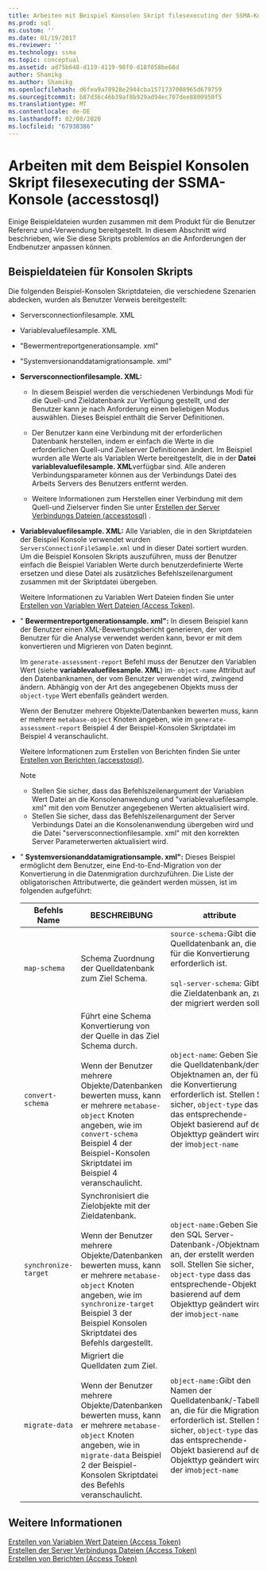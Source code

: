```yaml
---
title: Arbeiten mit Beispiel Konsolen Skript filesexecuting der SSMA-Konsole | Microsoft-Dokumentation
ms.prod: sql
ms.custom: ''
ms.date: 01/19/2017
ms.reviewer: ''
ms.technology: ssma
ms.topic: conceptual
ms.assetid: ad75b648-d119-4119-98f0-d18f058be68d
author: Shamikg
ms.author: Shamikg
ms.openlocfilehash: d6fea9a78928e2944cba1571737008965d679759
ms.sourcegitcommit: b87d36c46b39af8b929ad94ec707dee8800950f5
ms.translationtype: MT
ms.contentlocale: de-DE
ms.lasthandoff: 02/08/2020
ms.locfileid: "67938386"
---
```

# <a name="working-with-the-sample-console-script-filesexecuting-the-ssma-console-accesstosql"></a>Arbeiten mit dem Beispiel Konsolen Skript filesexecuting der SSMA-Konsole (accesstosql)
Einige Beispieldateien wurden zusammen mit dem Produkt für die Benutzer Referenz und-Verwendung bereitgestellt. In diesem Abschnitt wird beschrieben, wie Sie diese Skripts problemlos an die Anforderungen der Endbenutzer anpassen können.  
  
## <a name="sample-console-script-files"></a>Beispieldateien für Konsolen Skripts  
Die folgenden Beispiel-Konsolen Skriptdateien, die verschiedene Szenarien abdecken, wurden als Benutzer Verweis bereitgestellt:  
  
-   Serversconnectionfilesample. XML  
  
-   Variablevaluefilesample. XML  
  
-   "Bewermentreportgenerationsample. xml"  
  
-   "Systemversionanddatamigrationsample. xml"  
  
-   **Serversconnectionfilesample. XML:**  
  
    -   In diesem Beispiel werden die verschiedenen Verbindungs Modi für die Quell-und Zieldatenbank zur Verfügung gestellt, und der Benutzer kann je nach Anforderung einen beliebigen Modus auswählen. Dieses Beispiel enthält die Server Definitionen.  
  
    -   Der Benutzer kann eine Verbindung mit der erforderlichen Datenbank herstellen, indem er einfach die Werte in die erforderlichen Quell-und Zielserver Definitionen ändert. Im Beispiel wurden alle Werte als Variablen Werte bereitgestellt, die in der **Datei variablevaluefilesample. XML**verfügbar sind. Alle anderen Verbindungsparameter können aus der Verbindungs Datei des Arbeits Servers des Benutzers entfernt werden.  
  
    -   Weitere Informationen zum Herstellen einer Verbindung mit dem Quell-und Zielserver finden Sie unter [Erstellen der Server Verbindungs Dateien &#40;accesstosql&#41;](../../ssma/access/creating-the-server-connection-files-accesstosql.md) .  
  
-   **Variablevaluefilesample. XML:** Alle Variablen, die in den Skriptdateien der Beispiel Konsole verwendet wurden `ServersConnectionFileSample.xml` und in dieser Datei sortiert wurden. Um die Beispiel Konsolen Skripts auszuführen, muss der Benutzer einfach die Beispiel Variablen Werte durch benutzerdefinierte Werte ersetzen und diese Datei als zusätzliches Befehlszeilenargument zusammen mit der Skriptdatei übergeben.  
  
    Weitere Informationen zu Variablen Wert Dateien finden Sie unter [Erstellen von Variablen Wert Dateien &#40;Access Token&#41;](../../ssma/access/creating-variable-value-files-accesstosql.md).  
  
-   " **Bewermentreportgenerationsample. xml":** In diesem Beispiel kann der Benutzer einen XML-Bewertungsbericht generieren, der vom Benutzer für die Analyse verwendet werden kann, bevor er mit dem konvertieren und Migrieren von Daten beginnt.  
  
    Im `generate-assessment-report` Befehl muss der Benutzer den Variablen Wert (siehe **variablevaluefilesample. XML**) im- `object-name` Attribut auf den Datenbanknamen, der vom Benutzer verwendet wird, zwingend ändern. Abhängig von der Art des angegebenen Objekts muss der `object-type` Wert ebenfalls geändert werden.  
  
    Wenn der Benutzer mehrere Objekte/Datenbanken bewerten muss, kann er mehrere `metabase-object` Knoten angeben, wie im `generate-assessment-report` Beispiel 4 der Beispiel-Konsolen Skriptdatei im Beispiel 4 veranschaulicht.  
  
    Weitere Informationen zum Erstellen von Berichten finden Sie unter [Erstellen von Berichten &#40;accesstosql&#41;](../../ssma/access/generating-reports-accesstosql.md).  
  
    > [!NOTE]  
    > -   Stellen Sie sicher, dass das Befehlszeilenargument der Variablen Wert Datei an die Konsolenanwendung und "variablevaluefilesample. xml" mit den vom Benutzer angegebenen Werten aktualisiert wird.  
    > -   Stellen Sie sicher, dass das Befehlszeilenargument der Server Verbindungs Datei an die Konsolenanwendung übergeben wird und die Datei "serversconnectionfilesample. xml" mit den korrekten Server Parameterwerten aktualisiert wird.  
  
-   " **Systemversionanddatamigrationsample. xml":** Dieses Beispiel ermöglicht dem Benutzer, eine End-to-End-Migration von der Konvertierung in die Datenmigration durchzuführen. Die Liste der obligatorischen Attributwerte, die geändert werden müssen, ist im folgenden aufgeführt:  
  
    |Befehls Name|BESCHREIBUNG|attribute|  
    |----------------|---------------|-------------|  
    |`map-schema`|Schema Zuordnung der Quelldatenbank zum Ziel Schema.|`source-schema:`Gibt die Quelldatenbank an, die für die Konvertierung erforderlich ist.<br /><br />`sql-server-schema`: Gibt die Zieldatenbank an, zu der migriert werden soll.|  
    |`convert-schema`|Führt eine Schema Konvertierung von der Quelle in das Ziel Schema durch.<br /><br />Wenn der Benutzer mehrere Objekte/Datenbanken bewerten muss, kann er mehrere `metabase-object` Knoten angeben, wie im `convert-schema` Beispiel 4 der Beispiel-Konsolen Skriptdatei im Beispiel 4 veranschaulicht.|`object-name`: Geben Sie die Quelldatenbank/den Objektnamen an, der für die Konvertierung erforderlich ist. Stellen Sie sicher, `object-type` dass das entsprechende-Objekt basierend auf dem Objekttyp geändert wird, der im`object-name`|  
    |`synchronize-target`|Synchronisiert die Zielobjekte mit der Zieldatenbank.<br /><br />Wenn der Benutzer mehrere Objekte/Datenbanken bewerten muss, kann er mehrere `metabase-object` Knoten angeben, wie im `synchronize-target` Beispiel 3 der Beispiel Konsolen Skriptdatei des Befehls dargestellt.|`object-name:`Geben Sie den SQL Server-Datenbank-/Objektnamen an, der erstellt werden soll. Stellen Sie sicher, `object-type` dass das entsprechende-Objekt basierend auf dem Objekttyp geändert wird, der im`object-name`|  
    |`migrate-data`|Migriert die Quelldaten zum Ziel.<br /><br />Wenn der Benutzer mehrere Objekte/Datenbanken bewerten muss, kann er mehrere `metabase-object` Knoten angeben, wie in `migrate-data` Beispiel 2 der Beispiel-Konsolen Skriptdatei des Befehls veranschaulicht.|`object-name:`Gibt den Namen der Quelldatenbank/-Tabelle an, die für die Migration erforderlich ist. Stellen Sie sicher, `object-type` dass das entsprechende-Objekt basierend auf dem Objekttyp geändert wird, der im`object-name`|  
  
## <a name="see-also"></a>Weitere Informationen  
[Erstellen von Variablen Wert Dateien &#40;Access Token&#41;](../../ssma/access/creating-variable-value-files-accesstosql.md)  
[Erstellen der Server Verbindungs Dateien &#40;Access Token&#41;](../../ssma/access/creating-the-server-connection-files-accesstosql.md)  
[Erstellen von Berichten &#40;Access Token&#41;](../../ssma/access/generating-reports-accesstosql.md)  
  
